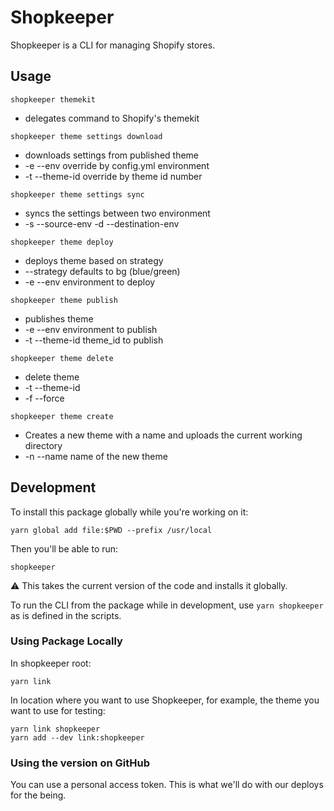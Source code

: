 # Shopkeeper

Shopkeeper is a CLI for managing Shopify stores.

## Usage
`shopkeeper themekit`
  * delegates command to Shopify's themekit

`shopkeeper theme settings download`
  * downloads settings from published theme
  * -e --env override by config.yml environment
  * -t --theme-id override by theme id number

`shopkeeper theme settings sync`
  * syncs the settings between two environment
  * -s --source-env -d --destination-env

`shopkeeper theme deploy`
  * deploys theme based on strategy
  * --strategy defaults to bg (blue/green)
  * -e --env environment to deploy

`shopkeeper theme publish`
  * publishes theme
  *  -e --env environment to publish
  *  -t --theme-id theme_id to publish

`shopkeeper theme delete`
  * delete theme
  * -t --theme-id
  * -f --force

`shopkeeper theme create`
  * Creates a new theme with a name and uploads the current working directory
  * -n --name name of the new theme

## Development

To install this package globally while you're working on it:

```
yarn global add file:$PWD --prefix /usr/local
```

Then you'll be able to run:

```
shopkeeper
```

⚠️ This takes the current version of the code and installs it globally.

To run the CLI from the package while in development, use `yarn shopkeeper ` as is defined
in the scripts.

### Using Package Locally

In shopkeeper root:
```
yarn link
```

In location where you want to use Shopkeeper, for example, the theme you want to use for testing:
```
yarn link shopkeeper
yarn add --dev link:shopkeeper
```

### Using the version on GitHub
You can use a personal access token. This is what we'll do with our deploys for the being.
